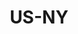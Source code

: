 ---
published:  false
post_id:    2019-US-NY
title:      US-NY
images:
  - ext:    00.jpg
    width:  2400
    height: 3000
    meta:   Chromat SS20
---